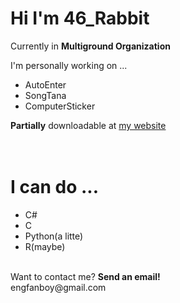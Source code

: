 <h1>Hi I'm 46_Rabbit</h1>
<p>Currently in <b>Multiground  Organization</b></p>
<p>I'm personally working on ... </p>

- AutoEnter
- SongTana
- ComputerSticker

<b>Partially</b> downloadable at [my website](https://46rabbit.github.io/)

<h1><br>I can do ...</h1>

- C#
- C
- Python(a litte)
- R(maybe)

<p><br>Want to contact me? <b>Send an email!</b><br>engfanboy@gmail.com</p>


<!---
46Rabbit/46Rabbit is a ✨ special ✨ repository because its `README.md` (this file) appears on your GitHub profile.
You can click the Preview link to take a look at your changes.
--->

